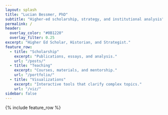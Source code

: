 ```yaml
---
layout: splash
title: "Lucian Bessmer, PhD"
subtitle: "Higher-ed scholarship, strategy, and institutional analysis"
permalink: /
header:
  overlay_color: "#0B1220"
  overlay_filter: 0.25
excerpt: "Higher Ed Scholar, Historian, and Strategist."
feature_row:
  - title: "Scholarship"
    excerpt: "Publications, essays, and analysis."
    url: "/posts/"
  - title: "Teaching"
    excerpt: "Courses, materials, and mentorship."
    url: "/portfolio/"
  - title: "Visualizations"
    excerpt: "Interactive tools that clarify complex topics."
    url: "/viz/"
sidebar: false
---
```


{% include feature_row %}

